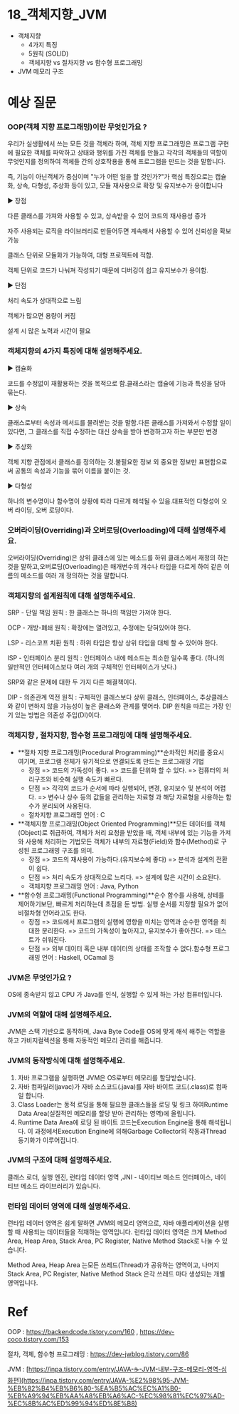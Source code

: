 # **18_객체지향_JVM**

- 객체지향
    - 4가지 특징
    - 5원칙 (SOLID)
    - 객체지향 vs 절차지향 vs 함수형 프로그래밍
- JVM 메모리 구조

# 예상 질문

### OOP(객체 지향 프로그래밍)이란 무엇인가요 ?

우리가 실생활에서 쓰는 모든 것을 객체라 하며, 객체 지향 프로그래밍은 프로그램 구현에 필요한 객체를 파악하고 상태와 행위를 가진 객체를 만들고 각각의 객체들의 역할이 무엇인지를 정의하여 객체들 간의 상호작용을 통해 프로그램을 만드는 것을 말합니다.

즉, 기능이 아닌객체가 중심이며 "누가 어떤 일을 할 것인가?"가 핵심
특징으로는 캡슐화, 상속, 다형성, 추상화 등이 있고, 모듈 재사용으로 확장 및 유지보수가 용이합니다

▶ 장점

다른 클래스를 가져와 사용할 수 있고, 상속받을 수 있어 코드의 재사용성 증가

자주 사용되는 로직을 라이브러리로 만들어두면 계속해서 사용할 수 있어 신뢰성을 확보 가능

클래스 단위로 모듈화가 가능하여, 대형 프로젝트에 적합.

객체 단위로 코드가 나눠져 작성되기 때문에 디버깅이 쉽고 유지보수가 용이함.

▶ 단점

처리 속도가 상대적으로 느림

객체가 많으면 용량이 커짐

설계 시 많은 노력과 시간이 필요

### 객체지향의 4가지 특징에 대해 설명해주세요.

▶ 캡슐화

코드를 수정없이 재활용하는 것을 목적으로 함.클래스라는 캡슐에 기능과 특성을 담아 묶는다. 

▶ 상속

클래스로부터 속성과 메서드를 물려받는 것을 말함.다른 클래스를 가져와서 수정할 일이 있다면, 그 클래스를 직접 수정하는 대신 상속을 받아 변경하고자 하는 부분만 변경

▶ 추상화

객체 지향 관점에서 클래스를 정의하는 것.불필요한 정보 외 중요한 정보만 표현함으로써 공통의 속성과 기능을 묶어 이름을 붙이는 것.

▶ 다형성

하나의 변수명이나 함수명이 상황에 따라 다르게 해석될 수 있음.대표적인 다형성이 오버 라이딩, 오버 로딩이다.

### 오버라이딩(Overriding)과 오버로딩(Overloading)에 대해 설명해주세요.

오버라이딩(Overriding)은 상위 클래스에 있는 메소드를 하위 클래스에서 재정의 하는 것을 말하고,오버로딩(Overloading)은 매개변수의 개수나 타입을 다르게 하여 같은 이름의 메소드를 여러 개 정의하는 것을 말합니다.

### 객체지향의 설계원칙에 대해 설명해주세요.

SRP - 단일 책임 원칙 : 한 클래스는 하나의 책임만 가져야 한다.

OCP - 개방-폐쇄 원칙 : 확장에는 열려있고, 수정에는 닫혀있어야 한다.

LSP - 리스코프 치환 원칙 : 하위 타입은 항상 상위 타입을 대체 할 수 있어야 한다.

ISP - 인터페이스 분리 원칙 : 인터페이스 내에 메소드는 최소한 일수록 좋다. (하나의 일반적인 인터페이스보다 여러 개의 구체적인 인터페이스가 낫다.) 

SRP와 같은 문제에 대한 두 가지 다른 해결책이다.

DIP - 의존관계 역전 원칙 : 구체적인 클래스보다 상위 클래스, 인터페이스, 추상클래스와 같이 변하지 않을 가능성이 높은 클래스와 관계를 맺어라. DIP 원칙을 따르는 가장 인기 있는 방법은 의존성 주입(DI)이다.

### 객체지향 , 절차지향, 함수형 프로그래밍에 대해 설명해주세요.

- **절차 지향 프로그래밍(Procedural Programming)**순차적인 처리를 중요시 여기며, 프로그램 전체가 유기적으로 연결되도록 만드는 프로그래밍 기법
    - 장점 => 코드의 가독성이 좋다. => 코드를 단위화 할 수 있다. => 컴퓨터의 처리구조와 비슷해 실행 속도가 빠르다.
    - 단점 => 각각의 코드가 순서에 따라 실행되어, 변경, 유지보수 및 분석이 어렵다. => 변수나 상수 등의 값들을 관리하는 자료형 과 해당 자료형을 사용하는 함수가 분리되어 사용된다.
    - 절차지향 프로그래밍 언어 : C
- **객체지향 프로그래밍(Object Oriented Programming)**모든 데이터를 객체(Object)로 취급하여, 객체가 처리 요청을 받았을 때, 객체 내부에 있는 기능을 가져와 사용해 처리하는 기법모든 객체가 내부의 자료형(Field)와 함수(Method)로 구성된 프로그래밍 구조를 의미.
    - 장점 => 코드의 재사용이 가능하다.(유지보수에 좋다) => 분석과 설계의 전환이 쉽다.
    - 단점 => 처리 속도가 상대적으로 느리다. => 설계에 많은 시간이 소요된다.
    - 객체지향 프로그래밍 언어 : Java, Python
- **함수형 프로그래밍(Functional Programming)**순수 함수를 사용해, 상테를 제어하기보단, 빠르게 처리하는데 초점을 둔 방법. 실행 순서를 지정할 필요가 없어 비절차형 언어라고도 한다.
    - 장점 => 코드에서 프로그램의 실행에 영향을 미치는 영역과 순수한 영역을 최대한 분리한다. => 코드의 가독성이 높아지고, 유지보수가 좋아진다. => 테스트가 쉬워진다.
    - 단점 => 외부 데이터 혹은 내부 데이터의 상태를 조작할 수 없다.함수형 프로그래밍 언어 : Haskell, OCamal 등

### JVM은 무엇인가요 ?

OS에 종속받지 않고 CPU 가 Java를 인식, 실행할 수 있게 하는 가상 컴퓨터입니다.

### JVM의 역할에 대해 설명해주세요.

JVM은 스택 기반으로 동작하며, Java Byte Code를 OS에 맞게 해석 해주는 역할을 하고 가비지컬렉션을 통해 자동적인 메모리 관리를 해줍니다.

### JVM의 동작방식에 대해 설명해주세요.

1. 자바 프로그램을 실행하면 JVM은 OS로부터 메모리를 할당받습니다.
2. 자바 컴파일러(javac)가 자바 소스코드(.java)를 자바 바이트 코드(.class)로 컴파일 합니다.
3. Class Loader는 동적 로딩을 통해 필요한 클래스들을 로딩 및 링크 하여Runtime Data Area(실질적인 메모리를 할당 받아 관리하는 영역)에 올립니다.
4. Runtime Data Area에 로딩 된 바이트 코드는Execution Engine을 통해 해석됩니다.
이 과정에서Execution Engine에 의해Garbage Collector의 작동과Thread 동기화가 이루어집니다.

### JVM의 구조에 대해 설명해주세요.

클래스 로더, 실행 엔진, 런타임 데이터 영역 ,JNI - 네이티브 메소드 인터페이스, 네이티브 메소드 라이브러리가 있습니다.

### 런타임 데이터 영역에 대해 설명해주세요.

런타입 데이터 영역은 쉽게 말하면 JVM의 메모리 영역으로, 자바 애플리케이션을 실행할 때 사용되는 데이터들을 적재하는 영역입니다.
런타임 데이터 영역은 크게 Method Area, Heap Area, Stack Area, PC Register, Native Method Stack로 나눌 수 있습니다.

Method Area, Heap Area 는모든 쓰레드(Thread)가 공유하는 영역이고, 나머지 Stack Area, PC Register, Native Method Stack 은각 쓰레드 마다 생성되는 개별 영역입니다.

# Ref

OOP : https://backendcode.tistory.com/160 , https://dev-coco.tistory.com/153

절차, 객체, 함수형 프로그래밍 : https://dev-jwblog.tistory.com/86

JVM : [https://inpa.tistory.com/entry/JAVA-☕-JVM-내부-구조-메모리-영역-심화편](https://inpa.tistory.com/entry/JAVA-%E2%98%95-JVM-%EB%82%B4%EB%B6%80-%EA%B5%AC%EC%A1%B0-%EB%A9%94%EB%AA%A8%EB%A6%AC-%EC%98%81%EC%97%AD-%EC%8B%AC%ED%99%94%ED%8E%B8)
